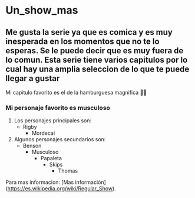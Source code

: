 # Un_show_mas
 ## Me gusta la serie ya que es comica y es muy inesperada en los momentos que no te lo esperas. Se le puede decir que es muy fuera de lo comun. Esta serie tiene varios capitulos por lo cual hay una amplia seleccion de lo que te puede llegar a gustar

 Mi capitulo favorito es el de la hamburguesa magnifica 🍔🗿

### Mi personaje favorito es musculoso
<picture> 
<source media="(prefers-color-scheme: dark)" srcset="https://static.wikia.nocookie.net/hdabravestwarriorsusm/images/3/39/Musculoso_-_Normal_-_The_Pilot.png/revision/latest?cb=20131216125806&path-prefix=es">
</picture>


1. Los personajes principales son:
   - Rigby
     - Mordecai
2. Algunos personajes secundarios son:
    - Benson
        - Musculoso
            - Papaleta
                - Skips
                    - Thomas

Para mas informacion: [Mas información] (https://es.wikipedia.org/wiki/Regular_Show).